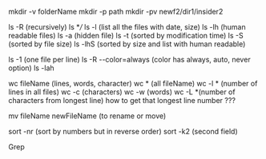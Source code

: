 mkdir -v folderName
mkdir -p path
mkdir -pv newf2/dir1/insider2

ls -R (recursively)
ls **/*
ls -l (list all the files with date, size)
ls -lh (human readable files)
ls -a (hidden file)
ls -t (sorted by modification time)
ls -S (sorted by file size)
ls -lhS (sorted by size and list with human readable)
<!-- ls **/* , how does it work?? -->
ls -1 (one file per line)
ls -R --color=always (color has always, auto, never option)
ls -lah

wc fileName (lines, words, character)
wc * (all fileName)
wc -l * (number of lines in all files)
wc -c (characters)
wc -w (words)
wc -L *(number of characters from longest line) 
how to get that longest line number ???

mv fileName newFileName (to rename or move)

sort -nr (sort by numbers but in reverse order)
sort -k2 (second field)

Grep